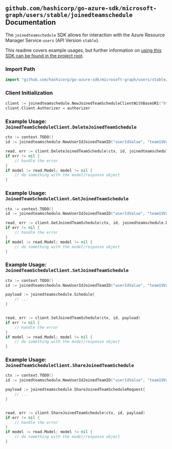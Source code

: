 
## `github.com/hashicorp/go-azure-sdk/microsoft-graph/users/stable/joinedteamschedule` Documentation

The `joinedteamschedule` SDK allows for interaction with the Azure Resource Manager Service `users` (API Version `stable`).

This readme covers example usages, but further information on [using this SDK can be found in the project root](https://github.com/hashicorp/go-azure-sdk/tree/main/docs).

### Import Path

```go
import "github.com/hashicorp/go-azure-sdk/microsoft-graph/users/stable/joinedteamschedule"
```


### Client Initialization

```go
client := joinedteamschedule.NewJoinedTeamScheduleClientWithBaseURI("https://management.azure.com")
client.Client.Authorizer = authorizer
```


### Example Usage: `JoinedTeamScheduleClient.DeleteJoinedTeamSchedule`

```go
ctx := context.TODO()
id := joinedteamschedule.NewUserIdJoinedTeamID("userIdValue", "teamIdValue")

read, err := client.DeleteJoinedTeamSchedule(ctx, id, joinedteamschedule.DefaultDeleteJoinedTeamScheduleOperationOptions())
if err != nil {
	// handle the error
}
if model := read.Model; model != nil {
	// do something with the model/response object
}
```


### Example Usage: `JoinedTeamScheduleClient.GetJoinedTeamSchedule`

```go
ctx := context.TODO()
id := joinedteamschedule.NewUserIdJoinedTeamID("userIdValue", "teamIdValue")

read, err := client.GetJoinedTeamSchedule(ctx, id, joinedteamschedule.DefaultGetJoinedTeamScheduleOperationOptions())
if err != nil {
	// handle the error
}
if model := read.Model; model != nil {
	// do something with the model/response object
}
```


### Example Usage: `JoinedTeamScheduleClient.SetJoinedTeamSchedule`

```go
ctx := context.TODO()
id := joinedteamschedule.NewUserIdJoinedTeamID("userIdValue", "teamIdValue")

payload := joinedteamschedule.Schedule{
	// ...
}


read, err := client.SetJoinedTeamSchedule(ctx, id, payload)
if err != nil {
	// handle the error
}
if model := read.Model; model != nil {
	// do something with the model/response object
}
```


### Example Usage: `JoinedTeamScheduleClient.ShareJoinedTeamSchedule`

```go
ctx := context.TODO()
id := joinedteamschedule.NewUserIdJoinedTeamID("userIdValue", "teamIdValue")

payload := joinedteamschedule.ShareJoinedTeamScheduleRequest{
	// ...
}


read, err := client.ShareJoinedTeamSchedule(ctx, id, payload)
if err != nil {
	// handle the error
}
if model := read.Model; model != nil {
	// do something with the model/response object
}
```

